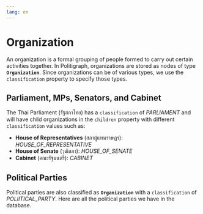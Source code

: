 ```yaml
---
lang: en
---
```


# Organization

An organization is a formal grouping of people formed to carry out certain activities together. In Politigraph, organizations are stored as nodes of type **`Organization`**. Since organizations can be of various types, we use the `classification` property to specify those types.

## Parliament, MPs, Senators, and Cabinet

The Thai Parliament (รัฐสภาไทย) has a `classification` of _PARLIAMENT_ and will have child organizations in the `children` property with different `classification` values such as:

- **House of Representatives** (สภาผู้แทนราษฎร): _HOUSE_OF_REPRESENTATIVE_
- **House of Senate** (วุฒิสภา): _HOUSE_OF_SENATE_
- **Cabinet** (คณะรัฐมนตรี): _CABINET_

<QueryGraph  query="query Query($where: OrganizationWhere) { organizations(where: $where) { id name classification founding_date dissolution_date children { id name classification description founding_date dissolution_date } } }" :variables='{ "where": { "classification_EQ": "PARLIAMENT" } }'></QueryGraph>

## Political Parties

Political parties are also classified as **`Organization`** with a `classification` of _POLIITICAL_PARTY_. Here are all the political parties we have in the database.

<QueryGraph query="query Organizations($where: OrganizationWhere) { organizations(where: $where) { id name color } }" :variables='{ "where": { "classification_EQ": "POLITICAL_PARTY" } }'></QueryGraph>
